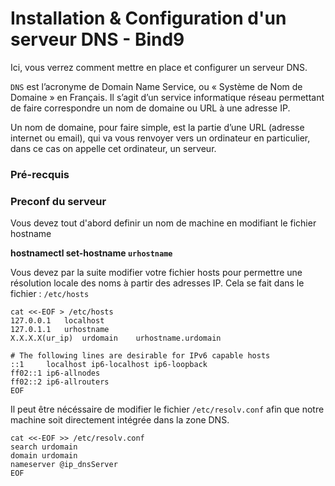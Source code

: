 # Installation & Configuration d'un serveur DNS - Bind9

Ici, vous verrez comment mettre en place et configurer un serveur DNS. 

`DNS` est l’acronyme de Domain Name Service, ou « Système de Nom de Domaine » en Français. Il s’agit d’un service informatique réseau permettant de faire correspondre un nom de domaine ou URL à une adresse IP.

Un nom de domaine, pour faire simple, est la partie d’une URL (adresse internet ou email), qui va vous renvoyer vers un ordinateur en particulier, dans ce cas on appelle cet ordinateur, un serveur.

### Pré-recquis

### Preconf du serveur
Vous devez tout d'abord definir un nom de machine en modifiant le fichier hostname

**hostnamectl set-hostname `urhostname`**

Vous devez par la suite modifier votre fichier hosts pour permettre une résolution locale des noms à partir des adresses IP. 
Cela se fait dans le fichier : `/etc/hosts`

```
cat <<-EOF > /etc/hosts
127.0.0.1	localhost
127.0.1.1	urhostname
X.X.X.X(ur_ip)	urdomain	urhostname.urdomain

# The following lines are desirable for IPv6 capable hosts
::1     localhost ip6-localhost ip6-loopback
ff02::1 ip6-allnodes
ff02::2 ip6-allrouters
EOF
```

Il peut être nécéssaire de modifier le fichier `/etc/resolv.conf` afin que notre machine soit directement intégrée dans la zone DNS.

```
cat <<-EOF >> /etc/resolv.conf
search urdomain
domain urdomain
nameserver @ip_dnsServer
EOF
```
